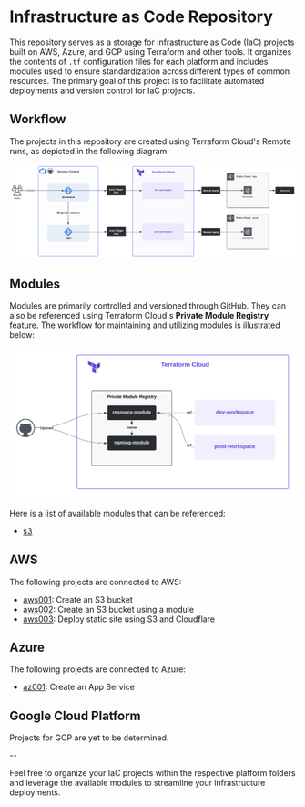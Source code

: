 # Infrastructure as Code Repository

This repository serves as a storage for Infrastructure as Code (IaC) projects built on AWS, Azure, and GCP using Terraform and other tools. It organizes the contents of `.tf` configuration files for each platform and includes modules used to ensure standardization across different types of common resources. The primary goal of this project is to facilitate automated deployments and version control for IaC projects.

## Workflow
The projects in this repository are created using Terraform Cloud's Remote runs, as depicted in the following diagram:

![](./.attachments/terraform-cloud-workflow.png)

## Modules
Modules are primarily controlled and versioned through GitHub. They can also be referenced using Terraform Cloud's **Private Module Registry** feature. The workflow for maintaining and utilizing modules is illustrated below:

![](./.attachments/modules-workflow.png)

Here is a list of available modules that can be referenced:

- [s3](https://github.com/carlos-castillo-a/s3-module)

## AWS
The following projects are connected to AWS:

- [aws001](./AWS/aws001/): Create an S3 bucket
- [aws002](./AWS/aws002/): Create an S3 bucket using a module
- [aws003](./AWS/aws003/): Deploy static site using S3 and Cloudflare

## Azure
The following projects are connected to Azure:

- [az001](./Azure/az001/): Create an App Service

## Google Cloud Platform
Projects for GCP are yet to be determined.

--

Feel free to organize your IaC projects within the respective platform folders and leverage the available modules to streamline your infrastructure deployments.
